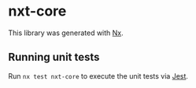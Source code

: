# nxt-core

This library was generated with [Nx](https://nx.dev).

## Running unit tests

Run `nx test nxt-core` to execute the unit tests via [Jest](https://jestjs.io).
